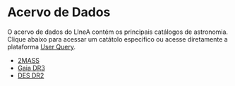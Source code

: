 # Acervo de Dados

O acervo de dados do LIneA contém os principais catálogos de astronomia. Clique abaixo para acessar um catátolo específico ou acesse diretamente a plataforma [User Query](https://userquery.linea.org.br/).

- [2MASS](https://userquery.linea.org.br/metadata/twomass/)
- [Gaia DR3](https://userquery.linea.org.br/metadata/gaia_dr3/)
- [DES DR2](https://userquery.linea.org.br/metadata/des_dr2/)
